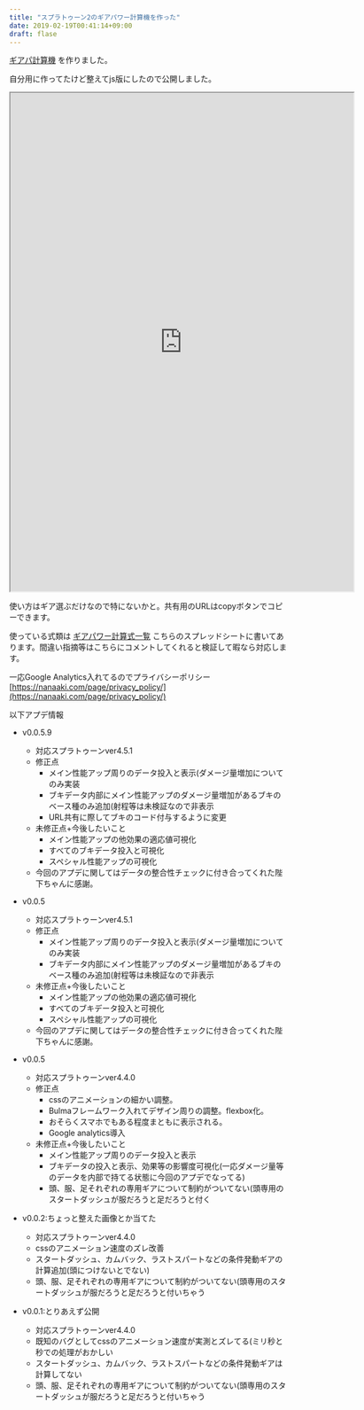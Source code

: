 ```yaml
---
title: "スプラトゥーン2のギアパワー計算機を作った"
date: 2019-02-19T00:41:14+09:00
draft: flase
---
```


[ギアパ計算機](https://nanaaki.com/ika) を作りました。

自分用に作ってたけど整えてjs版にしたので公開しました。

<iframe
    width="620"
    height="900"
    src="https://nanaaki.com/ika">
</iframe>


使い方はギア選ぶだけなので特にないかと。共有用のURLはcopyボタンでコピーできます。

使っている式類は [ギアパワー計算式一覧](https://docs.google.com/spreadsheets/d/1LipqogT2EZBe19Pnks3ZD8rbST50U7AQvm5UlOzOg10/edit#gid=0) こちらのスプレッドシートに書いてあります。間違い指摘等はこちらにコメントしてくれると検証して暇なら対応します。

一応Google Analytics入れてるのでプライバシーポリシー[https://nanaaki.com/page/privacy_policy/](https://nanaaki.com/page/privacy_policy/)

以下アプデ情報

<!--more-->

* v0.0.5.9
	* 対応スプラトゥーンver4.5.1
	* 修正点
		* メイン性能アップ周りのデータ投入と表示(ダメージ量増加についてのみ実装
		* ブキデータ内部にメイン性能アップのダメージ量増加があるブキのベース種のみ追加(射程等は未検証なので非表示
		* URL共有に際してブキのコード付与するように変更
	* 未修正点+今後したいこと
		* メイン性能アップの他効果の適応値可視化
		* すべてのブキデータ投入と可視化
		* スペシャル性能アップの可視化
	* 今回のアプデに関してはデータの整合性チェックに付き合ってくれた陛下ちゃんに感謝。


* v0.0.5
	* 対応スプラトゥーンver4.5.1
	* 修正点
		* メイン性能アップ周りのデータ投入と表示(ダメージ量増加についてのみ実装
		* ブキデータ内部にメイン性能アップのダメージ量増加があるブキのベース種のみ追加(射程等は未検証なので非表示
	* 未修正点+今後したいこと
		* メイン性能アップの他効果の適応値可視化
		* すべてのブキデータ投入と可視化
		* スペシャル性能アップの可視化
	* 今回のアプデに関してはデータの整合性チェックに付き合ってくれた陛下ちゃんに感謝。


* v0.0.5
	* 対応スプラトゥーンver4.4.0
	* 修正点
		* cssのアニメーションの細かい調整。
		* Bulmaフレームワーク入れてデザイン周りの調整。flexbox化。
		* おそらくスマホでもある程度まともに表示される。
		* Google analytics導入
	* 未修正点+今後したいこと
		* メイン性能アップ周りのデータ投入と表示
		* ブキデータの投入と表示、効果等の影響度可視化(一応ダメージ量等のデータを内部で持てる状態に今回のアプデでなってる)
		* 頭、服、足それぞれの専用ギアについて制約がついてない(頭専用のスタートダッシュが服だろうと足だろうと付く
		

* v0.0.2:ちょっと整えた画像とか当てた
	* 対応スプラトゥーンver4.4.0
	* cssのアニメーション速度のズレ改善
	* スタートダッシュ、カムバック、ラストスパートなどの条件発動ギアの計算追加(頭につけないとでない)
	* 頭、服、足それぞれの専用ギアについて制約がついてない(頭専用のスタートダッシュが服だろうと足だろうと付いちゃう

* v0.0.1:とりあえず公開
	* 対応スプラトゥーンver4.4.0
	* 既知のバグとしてcssのアニメーション速度が実測とズレてる(ミリ秒と秒での処理がおかしい
	* スタートダッシュ、カムバック、ラストスパートなどの条件発動ギアは計算してない
	* 頭、服、足それぞれの専用ギアについて制約がついてない(頭専用のスタートダッシュが服だろうと足だろうと付いちゃう

